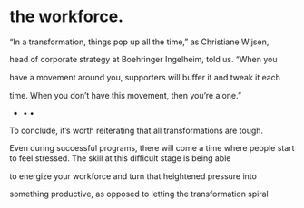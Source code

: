 # the workforce.

“In a transformation, things pop up all the time,” as Christiane Wijsen,

head of corporate strategy at Boehringer Ingelheim, told us. “When you

have a movement around you, supporters will buﬀer it and tweak it each

time. When you don’t have this movement, then you’re alone.”

- • •

To conclude, it’s worth reiterating that all transformations are tough.

Even during successful programs, there will come a time where people start to feel stressed. The skill at this diﬃcult stage is being able

to energize your workforce and turn that heightened pressure into

something productive, as opposed to letting the transformation spiral